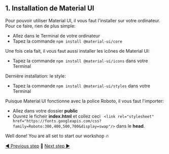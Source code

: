 ## 1. Installation de Material UI <a name="setup"></a>

Pour pouvoir utiliser Material UI, il vous faut l'installer sur votre ordinateur. Pour ce faire, rien de plus simple: 
- Allez dans le Terminal de votre ordinateur
- Tapez la commande `npm install @material-ui/core`

Une fois cela fait, il vous faut aussi installer les icônes de Material UI:
- Tapez la commande `npm install @material-ui/icons` dans votre Terminal

Dernière installation: le style: 
- Tapez la commande `npm install @material-ui/styles` dans votre Terminal

Puisque Material UI fonctionne avec la police Roboto, il vous faut l'importer: 
- Allez dans votre dossier **public**
- Ouvrez le ficheir **index.html** et collez ceci ` <link rel="stylesheet" href="https://fonts.googleapis.com/css?family=Roboto:300,400,500,700&display=swap"/>` dans le **head**. 

Well done! You are all set to start our workshop :fire:

[◀ Previous step](#README.md) 🤨 [Next step ▶](app.md)